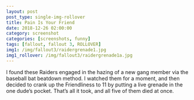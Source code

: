 ```yaml
---
layout: post
post_type: single-img-rollover
title: Pain Is Your Friend
date: 2018-12-26 02:00:00
category: screenshot
categories: [screenshots, funny]
tags: [fallout, fallout 3, ROLLOVER]
img1: /img/fallout3/raidergrenade1.jpg
img1_rollover: /img/fallout3/raidergrenade1a.jpg
---
```

I found these Raiders engaged in the hazing of a new gang member via the baseball bat beatdown method. I watched them for a moment, and then decided to crank up the Friendliness to 11 by putting a live grenade in the one dude’s pocket. That’s all it took, and all five of them died at once.
